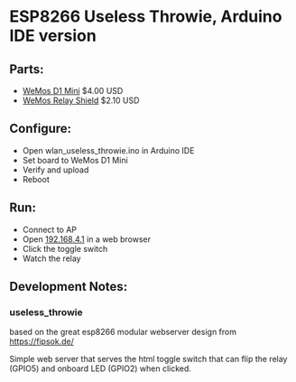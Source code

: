 # ESP8266 Useless Throwie, Arduino IDE version

## Parts:

* [WeMos D1 Mini](http://www.aliexpress.com/store/product/D1-mini-Mini-NodeMcu-4M-bytes-Lua-WIFI-Internet-of-Things-development-board-based-ESP8266/1331105_32529101036.html) $4.00 USD
* [WeMos Relay Shield](http://www.aliexpress.com/store/product/Relay-Shield-for-WeMos-D1-mini-button/1331105_32596395175.html) $2.10 USD

## Configure:

* Open wlan_useless_throwie.ino in Arduino IDE
* Set board to WeMos D1 Mini
* Verify and upload
* Reboot

## Run:

* Connect to AP
* Open [192.168.4.1](http://192.168.4.1) in a web browser
* Click the toggle switch
* Watch the relay

## Development Notes:

### useless_throwie

based on the great esp8266 modular webserver design from https://fipsok.de/  

Simple web server that serves the html toggle switch that can flip the relay (GPIO5) and onboard LED (GPIO2) when clicked.
